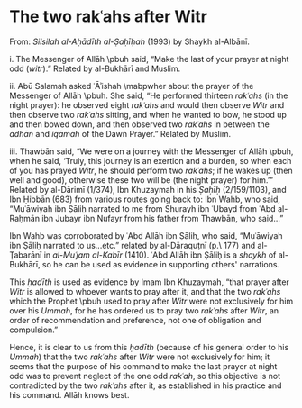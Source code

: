 


# The two rakʿahs after Witr

From: _Silsilah al-Aḥādīth al-Ṣaḥīḥah_ (1993) by Shaykh al-Albānī.

i. The Messenger of Allāh \pbuh said, “Make the last of your prayer at night odd (_witr_).” Related by al-Bukhārī and Muslim.

ii. Abū Salamah asked ʿĀʾishah \mabpwher about the prayer of the Messenger of Allāh \pbuh. She said, “He performed thirteen _rakʿahs_ (in the night prayer): he observed eight _rakʿahs_ and would then observe _Witr_ and then observe two _rakʿahs_ sitting, and when he wanted to bow, he stood up and then bowed down, and then observed two _rakʿahs_ in between the _adhān_ and _iqāmah_ of the Dawn Prayer.” Related by Muslim.

iii. Thawbān said, “We were on a journey with the Messenger of Allāh \pbuh, when he said, ‘Truly, this journey is an exertion and a burden, so when each of you has prayed _Witr_, he should perform two _rakʿahs_; if he wakes up (then well and good), otherwise these two will be (the night prayer) for him.’” Related by al-Dārimī (1/374), Ibn Khuzaymah in his _Ṣaḥīḥ_ (2/159/1103), and Ibn Ḥibbān (683) from various routes going back to: Ibn Wahb, who said, “Muʿāwiyah ibn Ṣāliḥ narrated to me from Shurayh ibn ʿUbayd from ʿAbd al-Raḥmān ibn Jubayr ibn Nufayr from his father from Thawbān, who said...”

Ibn Wahb was corroborated by ʿAbd Allāh ibn Ṣāliḥ, who said, “Muʿāwiyah ibn Ṣāliḥ narrated to us...etc.” related by al-Dāraquṭnī (p.\ 177) and al-Ṭabarānī in _al-Muʿjam al-Kabīr_ (1410). ʿAbd Allāh ibn Ṣāliḥ is a _shaykh_ of al-Bukhārī, so he can be used as evidence in supporting others' narrations.

This _ḥadīth_ is used as evidence by Imam Ibn Khuzaymah, “that prayer after _Witr_ is allowed to whoever wants to pray after it, and that the two _rakʿahs_ which the Prophet \pbuh used to pray after _Witr_ were not exclusively for him over his _Ummah_, for he has ordered us to pray two _rakʿahs_ after _Witr_, an order of recommendation and preference, not one of obligation and compulsion.”

Hence, it is clear to us from this _ḥadīth_ (because of his general order to his _Ummah_) that the two _rakʿahs_ after _Witr_ were not exclusively for him; it seems that the purpose of his command to make the last prayer at night odd was to prevent neglect of the one odd _rakʿah_, so this objective is not contradicted by the two _rakʿahs_ after it, as established in his practice and his command. Allāh knows best.


